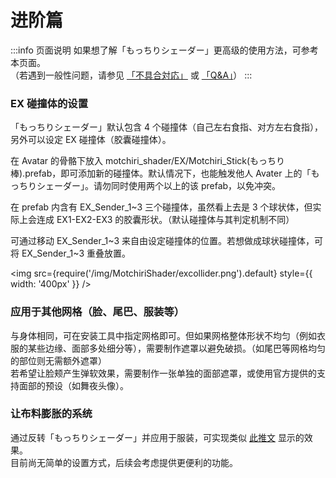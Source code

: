 
# 进阶篇

:::info 页面说明
如果想了解「もっちりシェーダー」更高级的使用方法，可参考本页面。  
（若遇到一般性问题，请参见 [「不具合対応」](https://wataame89.github.io/documents-wataameya/motchiriShader/howtouse/addition) 或 [「Q&A」](https://wataame89.github.io/documents-wataameya/motchiriShader/qa)）
:::

### EX 碰撞体的设置

「もっちりシェーダー」默认包含 4 个碰撞体（自己左右食指、对方左右食指），另外可以设定 EX 碰撞体（胶囊碰撞体）。

在 Avatar 的骨骼下放入 motchiri_shader/EX/Motchiri_Stick(もっちり棒).prefab，即可添加新的碰撞体。默认情况下，也能触发他人 Avater 上的「もっちりシェーダー」。请勿同时使用两个以上的该 prefab，以免冲突。

在 prefab 内含有 EX_Sender_1~3 三个碰撞体，虽然看上去是 3 个球状体，但实际上会连成 EX1-EX2-EX3 的胶囊形状。（默认碰撞体与其判定机制不同）

可通过移动 EX_Sender_1~3 来自由设定碰撞体的位置。若想做成球状碰撞体，可将 EX_Sender_1~3 重叠放置。

<img
src={require('/img/MotchiriShader/excollider.png').default}
style={{ width: '400px' }}
/>

### 应用于其他网格（脸、尾巴、服装等）

与身体相同，可在安装工具中指定网格即可。但如果网格整体形状不均匀（例如衣服的某些边缘、面部多处细分等），需要制作遮罩以避免破损。（如尾巴等网格均匀的部位则无需额外遮罩）  
若希望让脸颊产生弹软效果，需要制作一张单独的面部遮罩，或使用官方提供的支持面部的预设（如舞夜头像）。

### 让布料膨胀的系统

通过反转「もっちりシェーダー」并应用于服装，可实现类似 [此推文](https://x.com/kuukuukon/status/1814951825608785997) 显示的效果。  
目前尚无简单的设置方式，后续会考虑提供更便利的功能。

